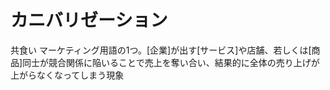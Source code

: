 # カニバリゼーション
 共食い
 マーケティング用語の1つ。[企業]が出す[サービス]や店舗、若しくは[商品]同士が競合関係に陥いることで売上を奪い合い、結果的に全体の売り上げが上がらなくなってしまう現象
